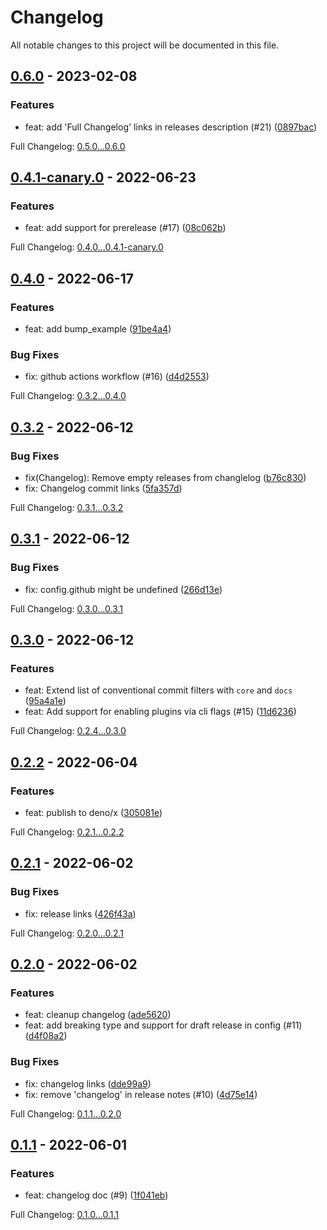 # Changelog

All notable changes to this project will be documented in this file.

## [0.6.0] - 2023-02-08

### Features

- feat: add 'Full Changelog' links in releases description (#21) ([0897bac])

Full Changelog: [0.5.0...0.6.0]

## [0.4.1-canary.0] - 2022-06-23

### Features

- feat: add support for prerelease (#17) ([08c062b])

Full Changelog: [0.4.0...0.4.1-canary.0]

## [0.4.0] - 2022-06-17

### Features

- feat: add bump_example ([91be4a4])

### Bug Fixes

- fix: github actions workflow (#16) ([d4d2553])

Full Changelog: [0.3.2...0.4.0]

## [0.3.2] - 2022-06-12

### Bug Fixes

- fix(Changelog): Remove empty releases from changlelog ([b76c830])
- fix: Changelog commit links ([5fa357d])

Full Changelog: [0.3.1...0.3.2]

## [0.3.1] - 2022-06-12

### Bug Fixes

- fix: config.github might be undefined ([266d13e])

Full Changelog: [0.3.0...0.3.1]

## [0.3.0] - 2022-06-12

### Features

- feat: Extend list of conventional commit filters with `core` and `docs` ([95a4a1e])
- feat: Add support for enabling plugins via cli flags (#15) ([11d6236])

Full Changelog: [0.2.4...0.3.0]

## [0.2.2] - 2022-06-04

### Features

- feat: publish to deno/x ([305081e])

Full Changelog: [0.2.1...0.2.2]

## [0.2.1] - 2022-06-02

### Bug Fixes

- fix: release links ([426f43a])

Full Changelog: [0.2.0...0.2.1]

## [0.2.0] - 2022-06-02

### Features

- feat: cleanup changelog ([ade5620])
- feat: add breaking type and support for draft release in config (#11) ([d4f08a2])

### Bug Fixes

- fix: changelog links ([dde99a9])
- fix: remove 'changelog' in release notes (#10) ([4d75e14])

Full Changelog: [0.1.1...0.2.0]

## [0.1.1] - 2022-06-01

### Features

- feat: changelog doc (#9) ([1f041eb])

Full Changelog: [0.1.0...0.1.1]

[0.6.0]: https://github.com/sylc/release_up/compare/0.5.0...0.6.0
[0897bac]: https://github.com/sylc/release_up/commit/0897bac80551599bd231caec9938fd38cec0162e
[0.5.0...0.6.0]: https://github.com/sylc/release_up/compare/0.5.0...0.6.0
[0.4.1-canary.0]: https://github.com/sylc/release_up/compare/0.4.0...0.4.1-canary.0
[08c062b]: https://github.com/sylc/release_up/commit/08c062b1de4ae94f92d23495138c5d34403e3e42
[0.4.0...0.4.1-canary.0]: https://github.com/sylc/release_up/compare/0.4.0...0.4.1-canary.0
[0.4.0]: https://github.com/sylc/release_up/compare/0.3.2...0.4.0
[91be4a4]: https://github.com/sylc/release_up/commit/91be4a41f12bf7912d8cfbc6d99c06d2e58e75cd
[d4d2553]: https://github.com/sylc/release_up/commit/d4d2553f1b94254ebaa86e407af873959192ef74
[0.3.2...0.4.0]: https://github.com/sylc/release_up/compare/0.3.2...0.4.0
[0.3.2]: https://github.com/sylc/release_up/compare/0.3.1...0.3.2
[b76c830]: https://github.com/sylc/release_up/commit/b76c830a620361c9334ce71b3edb3bde80c93530
[5fa357d]: https://github.com/sylc/release_up/commit/5fa357d9479336e1bf5d7e95dfb6dce3098597b6
[0.3.1...0.3.2]: https://github.com/sylc/release_up/compare/0.3.1...0.3.2
[0.3.1]: https://github.com/sylc/release_up/compare/0.3.0...0.3.1
[266d13e]: https://github.com/sylc/release_up/commit/266d13e91cc6b331b6fdbb0bbb082648c45300ea
[0.3.0...0.3.1]: https://github.com/sylc/release_up/compare/0.3.0...0.3.1
[0.3.0]: https://github.com/sylc/release_up/compare/0.2.4...0.3.0
[95a4a1e]: https://github.com/sylc/release_up/commit/95a4a1e900b75e6b39126edbf7e898487300cef8
[11d6236]: https://github.com/sylc/release_up/commit/11d62362e72318cf79033530d277fab2cad9e816
[0.2.4...0.3.0]: https://github.com/sylc/release_up/compare/0.2.4...0.3.0
[0.2.2]: https://github.com/sylc/release_up/compare/0.2.1...0.2.2
[305081e]: https://github.com/sylc/release_up/commit/305081ed2c3603fb0d9e1c9598511ff69e4ae34e
[0.2.1...0.2.2]: https://github.com/sylc/release_up/compare/0.2.1...0.2.2
[0.2.1]: https://github.com/sylc/release_up/compare/0.2.0...0.2.1
[426f43a]: https://github.com/sylc/release_up/commit/426f43adda6c487cf7d82b7c427dbc9ab7ed764a
[0.2.0...0.2.1]: https://github.com/sylc/release_up/compare/0.2.0...0.2.1
[0.2.0]: https://github.com/sylc/release_up/compare/0.1.1...0.2.0
[ade5620]: https://github.com/sylc/release_up/commit/ade562078141be72d2caf7522778749b8bb82746
[d4f08a2]: https://github.com/sylc/release_up/commit/d4f08a260c42f70026501cd80b2644c377912f24
[dde99a9]: https://github.com/sylc/release_up/commit/dde99a99fc75b11e3efd59c162d65445132beb2e
[4d75e14]: https://github.com/sylc/release_up/commit/4d75e14bd718d8378d27fff51fb7b5ea48b786f9
[0.1.1...0.2.0]: https://github.com/sylc/release_up/compare/0.1.1...0.2.0
[0.1.1]: https://github.com/sylc/release_up/compare/0.1.0...0.1.1
[1f041eb]: https://github.com/sylc/release_up/commit/1f041ebd2dd227913054d31eb30adfebee9ef570
[0.1.0...0.1.1]: https://github.com/sylc/release_up/compare/0.1.0...0.1.1
